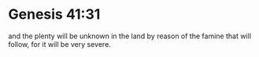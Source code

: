 # Genesis 41:31

and the plenty will be unknown in the land by reason of the famine that will follow, for it will be very severe.
